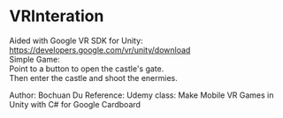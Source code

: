 # VRInteration
Aided with Google VR SDK for Unity: https://developers.google.com/vr/unity/download  
Simple Game:  
Point to a button to open the castle's gate.  
Then enter the castle and shoot the enermies.  
  
Author: Bochuan Du
Reference: Udemy class: Make Mobile VR Games in Unity with C# for Google Cardboard